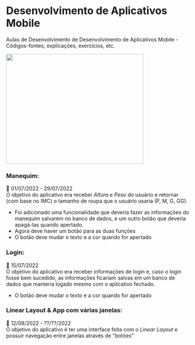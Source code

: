 # Desenvolvimento de Aplicativos Mobile
Aulas de Desenvolvimento de Desenvolvimento de Aplicativos Mobile - Códigos-fontes, explicações, exercícios, etc.

<img src="https://sistemadaclinica.com.br/wp-content/uploads/2019/09/march2.gif" height="300px" width="375px">


<!--Aulas-->
<div id="aulas">

### Manequim:<br>
📅 01/07/2022 - 29/07/2022<br>
O objetivo do aplicativo era receber *Altura e Peso* do usuário e retornar (com base no IMC) o tamanho de roupa que o usuário usaria (P, M, G, GG).
* Foi adicionado uma funcionalidade que deveria fazer as informações do manequim salvarem no banco de dados, e um outro botão que deveria apagá-las quando apertado.
* Agora deve haver um botão para as duas funções
* O botão deve mudar o texto e a cor quando for apertado

### Login:<br>
📅 15/07/2022 <br>
O objetivo do aplicativo era receber informações de login e, caso o login fosse bem sucedido, as informações ficariam salvas em um banco de dados que manteria logado mesmo com o aplicativo fechado.
* O botão deve mudar o texto e a cor quando for apertado

### Linear Layout & App com várias janelas: <br>
📅 12/08/2022 - ??/??/2022 <br>
O objetivo do aplicativo é ter uma interface feita com o *Linear Layout* e possuir navegação entre janelas através de "botões"

</div>
<!--Aulas-->
